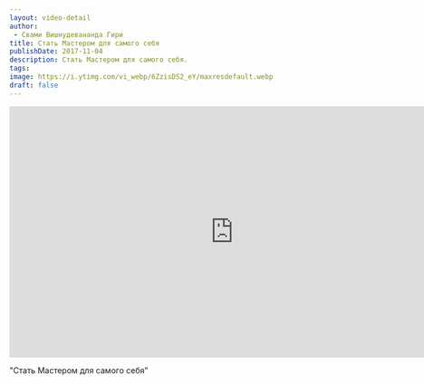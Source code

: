 ```yaml
---
layout: video-detail
author:
 - Свами Вишнудевананда Гири
title: Стать Мастером для самого себя
publishDate: 2017-11-04
description: Стать Мастером для самого себя. 
tags: 
image: https://i.ytimg.com/vi_webp/6ZzisDS2_eY/maxresdefault.webp
draft: false
---
```


<iframe width="790" height="444" src="https://www.youtube.com/embed/6ZzisDS2_eY" frameborder="0" allowfullscreen=""></iframe> 

  "Стать Мастером для самого себя"

  

 